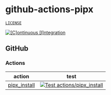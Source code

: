 # github-actions-pipx

[`LICENSE`](./LICENSE.md)

[![[C]ontinuous [I]ntegration](https://github.com/percebus/github-actions-pipx/actions/workflows/always.yml/badge.svg)](https://github.com/percebus/github-actions-pipx/actions/workflows/always.yml)

## GitHub

### Actions

| action                                        | test                                                                                                                                                                                                                                         |
| --------------------------------------------- | -------------------------------------------------------------------------------------------------------------------------------------------------------------------------------------------------------------------------------------------- |
| [pipx_install](./github/actions/pipx_install) | [![Test actions/pipx_install](https://github.com/percebus/github-actions-pipx/actions/workflows/test_actions__pipx_install.yml/badge.svg)](https://github.com/percebus/github-actions-pipx/actions/workflows/test_actions__pipx_install.yml) |
